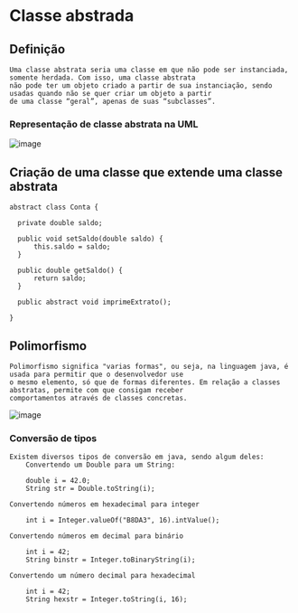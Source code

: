 # Classe abstrada
## Definição
    Uma classe abstrata seria uma classe em que não pode ser instanciada, somente herdada. Com isso, uma classe abstrata
    não pode ter um objeto criado a partir de sua instanciação, sendo usadas quando não se quer criar um objeto a partir 
    de uma classe “geral”, apenas de suas “subclasses”.
### Representação de classe abstrata na UML
![image](https://user-images.githubusercontent.com/104447964/190496540-04574bef-bcab-417f-b24e-79e97c8b1941.png)

## Criação de uma classe que extende uma classe abstrata
    abstract class Conta {

	  private double saldo;

	  public void setSaldo(double saldo) {
		  this.saldo = saldo;
	  }

	  public double getSaldo() {
		  return saldo;
	  }

	  public abstract void imprimeExtrato();

    }
    
## Polimorfismo
    Polimorfismo significa "varias formas", ou seja, na linguagem java, é usada para permitir que o desenvolvedor use 
    o mesmo elemento, só que de formas diferentes. Em relação a classes abstratas, permite com que consigam receber 
    comportamentos através de classes concretas.
    
![image](https://user-images.githubusercontent.com/104447964/190517758-7fb5f5ce-c2a8-44cc-9770-bba2761146b6.png)

### Conversão de tipos
    Existem diversos tipos de conversão em java, sendo algum deles:
    	Convertendo um Double para um String:
	
		double i = 42.0;
		String str = Double.toString(i);
	
	Convertendo números em hexadecimal para integer
	
		int i = Integer.valueOf("B8DA3", 16).intValue();
		
	Convertendo números em decimal para binário
	
		int i = 42;
		String binstr = Integer.toBinaryString(i);
		
	Convertendo um número decimal para hexadecimal
		
		int i = 42;
		String hexstr = Integer.toString(i, 16);
